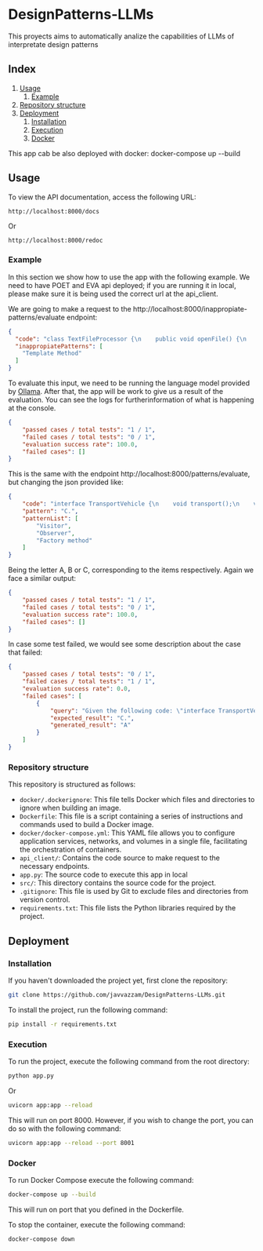 # DesignPatterns-LLMs
This proyects aims to automatically analize the capabilities of LLMs of interpretate design patterns

## Index
1. [Usage](#usage)
    1. [Example](#example)
2. [Repository structure](#repository-structure)
3. [Deployment](#deployment)
    1. [Installation](#installation)
    2. [Execution](#execution)
    3. [Docker](#docker)
  

This app cab be also deployed with docker: 
docker-compose up --build

## Usage

To view the API documentation, access the following URL:

```
http://localhost:8000/docs
```

Or

```
http://localhost:8000/redoc
```

### Example

In this section we show how to use the app with the following example. We need to have POET and EVA api deployed; if you are running it in local, please make sure it is being used the correct url at the api_client.

We are going to make a request to the http://localhost:8000/inappropiate-patterns/evaluate endpoint:


````json
{
  "code": "class TextFileProcessor {\n    public void openFile() {\n        System.out.println(\"Opening text file...\");\n    }\n\n    public void readData() {\n        System.out.println(\"Reading data from text file...\");\n    }\n\n    public void processData() {\n        System.out.println(\"Processing text file data...\");\n    }\n\n    public void closeFile() {\n        System.out.println(\"Text file closed.\");\n    }\n}\n\nclass XMLFileProcessor {\n    public void openFile() {\n        System.out.println(\"Opening XML file...\");\n    }\n\n    public void readData() {\n        System.out.println(\"Reading data from XML file...\");\n    }\n\n    public void processData() {\n        System.out.println(\"Processing XML file data...\");\n    }\n\n    public void closeFile() {\n        System.out.println(\"XML file closed.\");\n    }\n\n    public void validateData() {\n        System.out.println(\"Validating XML file data...\");\n    }\n}\n\nclass BinaryFileProcessor {\n    public void openFile() {\n        System.out.println(\"Opening binary file...\");\n    }\n\n    public void readData() {\n        System.out.println(\"Reading data from binary file...\");\n    }\n\n    public void processData() {\n        System.out.println(\"Processing binary file data...\");\n    }\n\n    public void closeFile() {\n        System.out.println(\"Binary file closed.\");\n    }\n}",
  "inappropiatePatterns": [
    "Template Method"
  ]
}
````


To evaluate this input, we need to be running the language model provided by [Ollama](https://ollama.com/). After that, the app will be work to give us a result of the evaluation. You can see the logs for furtherinformation of what is happening at the console.

````json
{
    "passed cases / total tests": "1 / 1",
    "failed cases / total tests": "0 / 1",
    "evaluation success rate": 100.0,
    "failed cases": []
}
````

This is the same with the endpoint http://localhost:8000/patterns/evaluate, but changing the json provided like:

````json
{
    "code": "interface TransportVehicle {\n    void transport();\n    void deliver();\n}\n\nclass Ship implements TransportVehicle {\n    private String model;\n    private int year;\n    private int maxSpeed;\n\n    public Ship(String model, int year, int maxSpeed) {\n        this.model = model;\n        this.year = year;\n        this.maxSpeed = maxSpeed;\n    }\n\n    public String getModel() {\n        return this.model;\n    }\n\n    public int getYear() {\n        return this.year;\n    }\n\n    public int getMaxSpeed() {\n        return this.maxSpeed;\n    }\n    \n    @Override\n    public void transport() {\n        System.out.println(\"The ship \" + getModel() + \" is transporting. \");\n    }\n\n    @Override\n    public void deliver() {\n        System.out.println(\"The ship \" + getModel() + \" is delivering. \");\n    }\n}\n\nclass Truck implements TransportVehicle {\n    private String model;\n    private int year;\n    private int maxSpeed;\n\n    public Truck(String model, int year, int maxSpeed) {\n        this.model = model;\n        this.year = year;\n        this.maxSpeed = maxSpeed;\n    }\n\n    public String getModel() {\n        return this.model;\n    }\n\n    public int getYear() {\n        return this.year;\n    }\n\n    public int getMaxSpeed() {\n        return this.maxSpeed;\n    }\n    \n    @Override\n    public void transport() {\n        System.out.println(\"The truck \" + getModel() + \" is transporting. \");\n    }\n\n    @Override\n    public void deliver() {\n        System.out.println(\"The truck \" + getModel() + \" is delivering. \");\n    }\n}",
    "pattern": "C.",
    "patternList": [
        "Visitor",
        "Observer",
        "Factory method"
    ]
}

````

Being the letter A, B or C, corresponding to the items respectively. Again we face a similar output:

````json
{
    "passed cases / total tests": "1 / 1",
    "failed cases / total tests": "0 / 1",
    "evaluation success rate": 100.0,
    "failed cases": []
}
````

In case some test failed, we would see some description about the case that failed:

````json
{
    "passed cases / total tests": "0 / 1",
    "failed cases / total tests": "1 / 1",
    "evaluation success rate": 0.0,
    "failed cases": [
        {
            "query": "Given the following code: \"interface TransportVehicle {\n    void transport();\n    void deliver();\n}\n\nclass Ship implements TransportVehicle {\n    private String model;\n    private int year;\n    private int maxSpeed;\n\n    public Ship(String model, int year, int maxSpeed) {\n        this.model = model;\n        this.year = year;\n        this.maxSpeed = maxSpeed;\n    }\n\n    public String getModel() {\n        return this.model;\n    }\n\n    public int getYear() {\n        return this.year;\n    }\n\n    public int getMaxSpeed() {\n        return this.maxSpeed;\n    }\n    \n    @Override\n    public void transport() {\n        System.out.println(\"The ship \" + getModel() + \" is transporting. \");\n    }\n\n    @Override\n    public void deliver() {\n        System.out.println(\"The ship \" + getModel() + \" is delivering. \");\n    }\n}\n\nclass Truck implements TransportVehicle {\n    private String model;\n    private int year;\n    private int maxSpeed;\n\n    public Truck(String model, int year, int maxSpeed) {\n        this.model = model;\n        this.year = year;\n        this.maxSpeed = maxSpeed;\n    }\n\n    public String getModel() {\n        return this.model;\n    }\n\n    public int getYear() {\n        return this.year;\n    }\n\n    public int getMaxSpeed() {\n        return this.maxSpeed;\n    }\n    \n    @Override\n    public void transport() {\n        System.out.println(\"The truck \" + getModel() + \" is transporting. \");\n    }\n\n    @Override\n    public void deliver() {\n        System.out.println(\"The truck \" + getModel() + \" is delivering. \");\n    }\n}\", which design pattern from these options is being applied? Option A) Factory method Option B) Observer Option C) Visitor. Provide a response restricted with one of the values of the list including the letter of the option (A, B or C), whitout any explanation",
            "expected_result": "C.",
            "generated_result": "A"
        }
    ]
}
````

### Repository structure

This repository is structured as follows:

- `docker/.dockerignore`: This file tells Docker which files and directories to ignore when building an image.
- `Dockerfile`: This file is a script containing a series of instructions and commands used to build a Docker image.
- `docker/docker-compose.yml`: This YAML file allows you to configure application services, networks, and volumes in a
  single file, facilitating the orchestration of containers.
- `api_client/`: Contains the code source to make request to the necessary endpoints.
- `app.py`: The source code to execute this app in local
- `src/`: This directory contains the source code for the project.
- `.gitignore`: This file is used by Git to exclude files and directories from version control.
- `requirements.txt`: This file lists the Python libraries required by the project.

## Deployment

### Installation

If you haven't downloaded the project yet, first clone the repository:

```bash
git clone https://github.com/javvazzam/DesignPatterns-LLMs.git
```

To install the project, run the following command:

```bash
pip install -r requirements.txt
```

### Execution

To run the project, execute the following command from the root directory:

```bash
python app.py
```

Or

```bash
uvicorn app:app --reload
```

This will run on port 8000. However, if you wish to change the port, you can do so with the following command:

```bash
uvicorn app:app --reload --port 8001 
```

### Docker

To run Docker Compose execute the following command:

```bash
docker-compose up --build
```

This will run on port that you defined in the Dockerfile.

To stop the container, execute the following command:

```bash
docker-compose down
```
